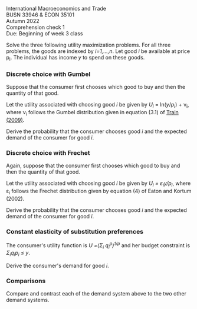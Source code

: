 International Macroeconomics and Trade\
BUSN 33946 & ECON 35101\
Autumn 2022\
Comprehension check 1\
Due: Beginning of week 3 class

Solve the three following utility maximization problems.
For all three problems, 
the goods are indexed by *i=1,...,n*.
Let good *i* be available at price p<sub>i</sub>.
The individual has income *y* to spend on these goods.

### Discrete choice with Gumbel

Suppose that the consumer first chooses which good to buy and then the quantity of that good.

Let the utility associated with choosing good *i* be given by
*U<sub>i</sub>* = ln(*y*/*p<sub>i</sub>*) + &nu;<sub>i</sub>,
where &nu;<sub>i</sub> follows the Gumbel distribution given in equation (3.1) of [Train (2009)](https://eml.berkeley.edu/books/choice2.html).

Derive the probability that the consumer chooses good *i* and the expected demand of the consumer for good *i*.

### Discrete choice with Frechet

Again, suppose that the consumer first chooses which good to buy and then the quantity of that good.

Let the utility associated with choosing good *i* be given by
*U<sub>i</sub> = &epsilon;<sub>i</sub>y/p<sub>i</sub>*,
where &epsilon;<sub>i</sub> follows the Frechet distribution given by equation (4) of Eaton and Kortum (2002).

Derive the probability that the consumer chooses good *i* and the expected demand of the consumer for good *i*.

### Constant elasticity of substitution preferences

The consumer's utility function is 
*U =(&Sigma;<sub>i</sub> q<sub>i</sub><sup>&rho;</sup>)<sup>1/&rho;</sup>*
and
her budget constraint is 
*&Sigma;<sub>i</sub>q<sub>i</sub>p<sub>i</sub> &leq; y*.

Derive the consumer's demand for good *i*.

### Comparisons

Compare and contrast each of the demand system above to the two other demand systems.